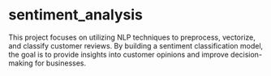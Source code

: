 # sentiment_analysis
This project focuses on utilizing NLP techniques to preprocess, vectorize, and classify customer reviews. By building a sentiment classification model, the goal is to provide insights into customer opinions and improve decision-making for businesses.
